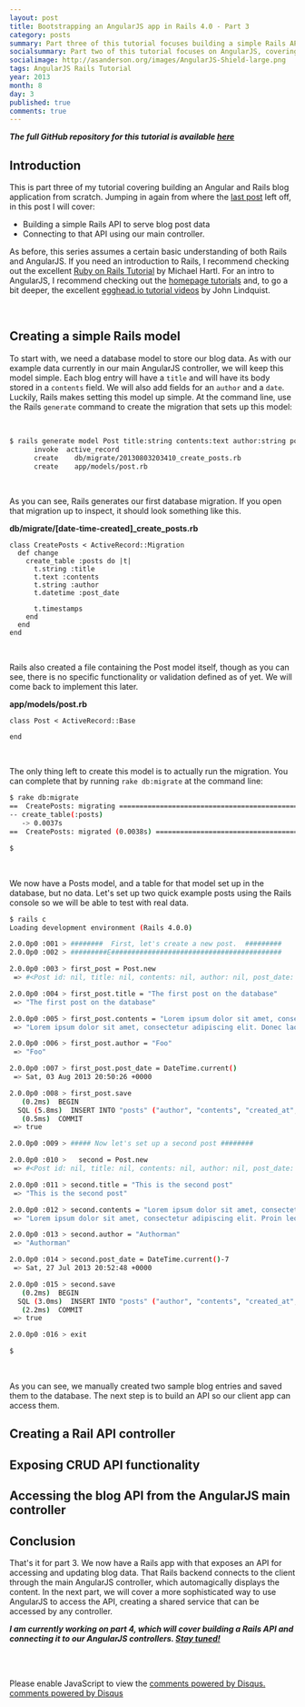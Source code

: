 ```yaml
---
layout: post
title: Bootstrapping an AngularJS app in Rails 4.0 - Part 3
category: posts
summary: Part three of this tutorial focuses building a simple Rails API to serve blog post data to our main controller.
socialsummary: Part two of this tutorial focuses on AngularJS, covering modularization, routing, templates, and multiple AngularJS controllers.
socialimage: http://asanderson.org/images/AngularJS-Shield-large.png
tags: AngularJS Rails Tutorial
year: 2013
month: 8
day: 3
published: true
comments: true
---
```

***The full GitHub repository for this tutorial is available [here](https://github.com/asanderson15/rails-angular-tutorial)***


## Introduction

This is part three of my tutorial covering building an Angular and Rails blog application from scratch.  Jumping in again from where the [last post](http://asanderson.org/posts/2013/06/23/bootstrapping-angular-rails-part-2.html) left off, in this post I will cover:

* Building a simple Rails API to serve blog post data
* Connecting to that API using our main controller.  

As before, this series assumes a certain basic understanding of both Rails and AngularJS.  If you need an introduction to Rails, I recommend checking out the excellent [Ruby on Rails Tutorial](http://ruby.railstutorial.org/) by Michael Hartl.  For an intro to AngularJS, I recommend checking out the [homepage tutorials](http://angularjs.org/) and, to go a bit deeper, the excellent [egghead.io tutorial videos](http://egghead.io/) by John Lindquist.

<br>

## Creating a simple Rails model

To start with, we need a database model to store our blog data.  As with our example data currently in our main AngularJS controller, we will keep this model simple.  Each blog entry will have a `title` and will have its body stored in a `contents` field.  We will also add fields for an `author` and a `date`.  Luckily, Rails makes setting this model up simple.  At the command line, use the Rails `generate` command to create the migration that sets up this model:

<br>

```bash
$ rails generate model Post title:string contents:text author:string post_date:datetime
      invoke  active_record
      create    db/migrate/20130803203410_create_posts.rb
      create    app/models/post.rb
```

<br>

As you can see, Rails generates our first database migration.  If you open that migration up to inspect, it should look something like this.

**db/migrate/[date-time-created]_create_posts.rb**

```rails
class CreatePosts < ActiveRecord::Migration
  def change
    create_table :posts do |t|
      t.string :title
      t.text :contents
      t.string :author
      t.datetime :post_date

      t.timestamps
    end
  end
end
```

<br>

Rails also created a file containing the Post model itself, though as you can see, there is no specific functionality or validation defined as of yet.  We will come back to implement this later.

**app/models/post.rb**

```rails
class Post < ActiveRecord::Base

end
```

<br>

The only thing left to create this model is to actually run the migration.  You can complete that by running `rake db:migrate` at the command line:

```bash
$ rake db:migrate
==  CreatePosts: migrating ====================================================
-- create_table(:posts)
   -> 0.0037s
==  CreatePosts: migrated (0.0038s) ===========================================

$
```

<br>

We now have a Posts model, and a table for that model set up in the database, but no data.  Let's set up two quick example posts using the Rails console so we will be able to test with real data.

```bash
$ rails c
Loading development environment (Rails 4.0.0)

2.0.0p0 :001 > ########  First, let's create a new post.  #########
2.0.0p0 :002 > #########E##########################################

2.0.0p0 :003 > first_post = Post.new
 => #<Post id: nil, title: nil, contents: nil, author: nil, post_date: nil, created_at: nil, updated_at: nil>

2.0.0p0 :004 > first_post.title = "The first post on the database"
 => "The first post on the database"

2.0.0p0 :005 > first_post.contents = "Lorem ipsum dolor sit amet, consectetur adipiscing elit. Donec laoreet lobortis vulputate. Ut tempus, orci eu tempor sagittis, mauris orci ultrices arcu, in volutpat elit elit semper turpis. Maecenas id lorem quis magna lacinia tincidunt. In libero magna, pharetra in hendrerit vitae, luctus ac sem. Nulla velit augue, vestibulum a egestas et, imperdiet a lacus. Nam mi est, vulputate eu sollicitudin sed, convallis vel turpis. Cras interdum egestas turpis, ut vestibulum est placerat a. Proin quam tellus, cursus et aliquet ut, adipiscing id lacus. Aenean iaculis nulla justo."
 => "Lorem ipsum dolor sit amet, consectetur adipiscing elit. Donec laoreet lobortis vulputate. Ut tempus, orci eu tempor sagittis, mauris orci ultrices arcu, in volutpat elit elit semper turpis. Maecenas id lorem quis magna lacinia tincidunt. In libero magna, pharetra in hendrerit vitae, luctus ac sem. Nulla velit augue, vestibulum a egestas et, imperdiet a lacus. Nam mi est, vulputate eu sollicitudin sed, convallis vel turpis. Cras interdum egestas turpis, ut vestibulum est placerat a. Proin quam tellus, cursus et aliquet ut, adipiscing id lacus. Aenean iaculis nulla justo."

2.0.0p0 :006 > first_post.author = "Foo"
 => "Foo"

2.0.0p0 :007 > first_post.post_date = DateTime.current()
 => Sat, 03 Aug 2013 20:50:26 +0000

2.0.0p0 :008 > first_post.save
   (0.2ms)  BEGIN
  SQL (5.8ms)  INSERT INTO "posts" ("author", "contents", "created_at", "post_date", "title", "updated_at") VALUES ($1, $2, $3, $4, $5, $6) RETURNING "id"  [["author", "Foo"], ["contents", "Lorem ipsum dolor sit amet, consectetur adipiscing elit. Donec laoreet lobortis vulputate. Ut tempus, orci eu tempor sagittis, mauris orci ultrices arcu, in volutpat elit elit semper turpis. Maecenas id lorem quis magna lacinia tincidunt. In libero magna, pharetra in hendrerit vitae, luctus ac sem. Nulla velit augue, vestibulum a egestas et, imperdiet a lacus. Nam mi est, vulputate eu sollicitudin sed, convallis vel turpis. Cras interdum egestas turpis, ut vestibulum est placerat a. Proin quam tellus, cursus et aliquet ut, adipiscing id lacus. Aenean iaculis nulla justo."], ["created_at", Sat, 03 Aug 2013 20:50:38 UTC +00:00], ["post_date", Sat, 03 Aug 2013 20:50:26 UTC +00:00], ["title", "The first post on the database"], ["updated_at", Sat, 03 Aug 2013 20:50:38 UTC +00:00]]
   (0.5ms)  COMMIT
 => true

2.0.0p0 :009 > ##### Now let's set up a second post ########

2.0.0p0 :010 >   second = Post.new
 => #<Post id: nil, title: nil, contents: nil, author: nil, post_date: nil, created_at: nil, updated_at: nil>

2.0.0p0 :011 > second.title = "This is the second post"
 => "This is the second post"

2.0.0p0 :012 > second.contents = "Lorem ipsum dolor sit amet, consectetur adipiscing elit. Proin leo sem, imperdiet in faucibus et, feugiat ultricies tellus. Vivamus pellentesque iaculis dolor, sed pellentesque est dignissim vitae. Donec euismod purus non metus condimentum porttitor suscipit nibh tempor. Etiam malesuada elit in lectus pharetra facilisis. Fusce at nisl augue. Donec at est felis. Sed a gravida diam. Nunc nunc mi, egestas non dignissim et, porta aliquam ante."
 => "Lorem ipsum dolor sit amet, consectetur adipiscing elit. Proin leo sem, imperdiet in faucibus et, feugiat ultricies tellus. Vivamus pellentesque iaculis dolor, sed pellentesque est dignissim vitae. Donec euismod purus non metus condimentum porttitor suscipit nibh tempor. Etiam malesuada elit in lectus pharetra facilisis. Fusce at nisl augue. Donec at est felis. Sed a gravida diam. Nunc nunc mi, egestas non dignissim et, porta aliquam ante."

2.0.0p0 :013 > second.author = "Authorman"
 => "Authorman"

2.0.0p0 :014 > second.post_date = DateTime.current()-7
 => Sat, 27 Jul 2013 20:52:48 +0000

2.0.0p0 :015 > second.save
   (0.2ms)  BEGIN
  SQL (3.0ms)  INSERT INTO "posts" ("author", "contents", "created_at", "post_date", "updated_at") VALUES ($1, $2, $3, $4, $5) RETURNING "id"  [["author", "Authorman"], ["contents", "Lorem ipsum dolor sit amet, consectetur adipiscing elit. Proin leo sem, imperdiet in faucibus et, feugiat ultricies tellus. Vivamus pellentesque iaculis dolor, sed pellentesque est dignissim vitae. Donec euismod purus non metus condimentum porttitor suscipit nibh tempor. Etiam malesuada elit in lectus pharetra facilisis. Fusce at nisl augue. Donec at est felis. Sed a gravida diam. Nunc nunc mi, egestas non dignissim et, porta aliquam ante."], ["created_at", Sat, 03 Aug 2013 20:54:19 UTC +00:00], ["post_date", Sat, 27 Jul 2013 20:54:16 UTC +00:00], ["updated_at", Sat, 03 Aug 2013 20:54:19 UTC +00:00]]
   (2.2ms)  COMMIT
 => true

2.0.0p0 :016 > exit

$
```

<br>

As you can see, we manually created two sample blog entries and saved them to the database.  The next step is to build an API so our client app can access them.


## Creating a Rail API controller



## Exposing CRUD API functionality



## Accessing the blog API from the AngularJS main controller



## Conclusion

That's it for part 3.  We now have a Rails app with that exposes an API for accessing and updating blog data.  That Rails backend connects to the client through the main AngularJS controller, which automagically displays the content.  In the next part, we will cover a more sophisticated way to use AngularJS to access the API, creating a shared service that can be accessed by any controller. 

***I am currently working on part 4, which will cover building a Rails API and connecting it to our AngularJS controllers.  [Stay tuned!](http://twitter.com/asandersn/)***

<br><br>

<div id="disqus_thread"></div>
<script type="text/javascript">
  /* * * CONFIGURATION VARIABLES: EDIT BEFORE PASTING INTO YOUR WEBPAGE * * */
  var disqus_shortname = 'adamandersonblog';
  var disqus_identifier = '2013-06-23-bootstrapping-angular-rails-part-2';
  var disqus_title = 'Bootstrapping an AngularJS app in Rails 4.0 - Part 2';
  var disqus_url = 'http://asanderson.org/posts/2013/06/23/bootstrapping-angular-rails-part-2.html';

  /* * * DON'T EDIT BELOW THIS LINE * * */
  (function() {
      var dsq = document.createElement('script'); dsq.type = 'text/javascript'; dsq.async = true;
      dsq.src = '//' + disqus_shortname + '.disqus.com/embed.js';
      (document.getElementsByTagName('head')[0] || document.getElementsByTagName('body')[0]).appendChild(dsq);
  })();
</script>
<noscript>Please enable JavaScript to view the <a href="http://disqus.com/?ref_noscript">comments powered by Disqus.</a></noscript>
<a href="http://disqus.com" class="dsq-brlink">comments powered by <span class="logo-disqus">Disqus</span></a>

<script type="text/javascript">
  /* * * CONFIGURATION VARIABLES: EDIT BEFORE PASTING INTO YOUR WEBPAGE * * */
  var disqus_shortname = 'adamandersonblog'; // required: replace example with your forum shortname
  var disqus_identifier = '2013-06-23-bootstrapping-angular-rails-part-2';
  var disqus_title = 'Bootstrapping an AngularJS app in Rails 4.0 - Part 2';
  var disqus_url = 'http://asanderson.org/posts/2013/06/23/bootstrapping-angular-rails-part-2.html';

  /* * * DON'T EDIT BELOW THIS LINE * * */
  (function () {
      var s = document.createElement('script'); s.async = true;
      s.type = 'text/javascript';
      s.src = '//' + disqus_shortname + '.disqus.com/count.js';
      (document.getElementsByTagName('HEAD')[0] || document.getElementsByTagName('BODY')[0]).appendChild(s);
  }());
</script>
    
